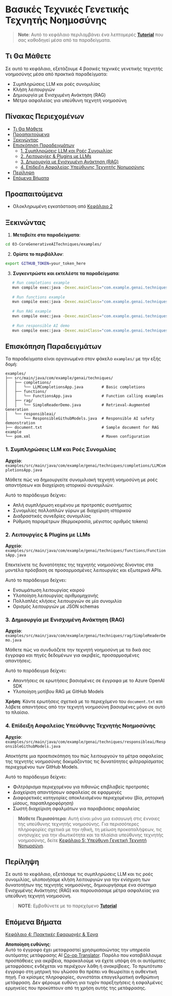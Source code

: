 <!--
CO_OP_TRANSLATOR_METADATA:
{
  "original_hash": "b8a372dfc3e3e7ad9261231a22fd79c0",
  "translation_date": "2025-07-25T09:30:33+00:00",
  "source_file": "03-CoreGenerativeAITechniques/README.md",
  "language_code": "el"
}
-->
# Βασικές Τεχνικές Γενετικής Τεχνητής Νοημοσύνης

>**Note**: Αυτό το κεφάλαιο περιλαμβάνει ένα λεπτομερές [**Tutorial**](./TUTORIAL.md) που σας καθοδηγεί μέσα από τα παραδείγματα.

## Τι Θα Μάθετε
Σε αυτό το κεφάλαιο, εξετάζουμε 4 βασικές τεχνικές γενετικής τεχνητής νοημοσύνης μέσα από πρακτικά παραδείγματα:
- Συμπληρώσεις LLM και ροές συνομιλίας
- Κλήση λειτουργιών
- Δημιουργία με Ενισχυμένη Ανάκτηση (RAG)
- Μέτρα ασφαλείας για υπεύθυνη τεχνητή νοημοσύνη

## Πίνακας Περιεχομένων

- [Τι Θα Μάθετε](../../../03-CoreGenerativeAITechniques)
- [Προαπαιτούμενα](../../../03-CoreGenerativeAITechniques)
- [Ξεκινώντας](../../../03-CoreGenerativeAITechniques)
- [Επισκόπηση Παραδειγμάτων](../../../03-CoreGenerativeAITechniques)
  - [1. Συμπληρώσεις LLM και Ροές Συνομιλίας](../../../03-CoreGenerativeAITechniques)
  - [2. Λειτουργίες & Plugins με LLMs](../../../03-CoreGenerativeAITechniques)
  - [3. Δημιουργία με Ενισχυμένη Ανάκτηση (RAG)](../../../03-CoreGenerativeAITechniques)
  - [4. Επίδειξη Ασφαλείας Υπεύθυνης Τεχνητής Νοημοσύνης](../../../03-CoreGenerativeAITechniques)
- [Περίληψη](../../../03-CoreGenerativeAITechniques)
- [Επόμενα Βήματα](../../../03-CoreGenerativeAITechniques)

## Προαπαιτούμενα

- Ολοκληρωμένη εγκατάσταση από [Κεφάλαιο 2](../../../02-SetupDevEnvironment)

## Ξεκινώντας

1. **Μεταβείτε στα παραδείγματα**: 
```bash
cd 03-CoreGenerativeAITechniques/examples/
```
2. **Ορίστε το περιβάλλον**: 
```bash
export GITHUB_TOKEN=your_token_here
```
3. **Συγκεντρώστε και εκτελέστε τα παραδείγματα**:
```bash
   # Run completions example
   mvn compile exec:java -Dexec.mainClass="com.example.genai.techniques.completions.LLMCompletionsApp"
   
   # Run functions example  
   mvn compile exec:java -Dexec.mainClass="com.example.genai.techniques.functions.FunctionsApp"
   
   # Run RAG example
   mvn compile exec:java -Dexec.mainClass="com.example.genai.techniques.rag.SimpleReaderDemo"
   
   # Run responsible AI demo
   mvn compile exec:java -Dexec.mainClass="com.example.genai.techniques.responsibleai.ResponsibleGithubModels"
   ```

## Επισκόπηση Παραδειγμάτων

Τα παραδείγματα είναι οργανωμένα στον φάκελο `examples/` με την εξής δομή:

```
examples/
├── src/main/java/com/example/genai/techniques/
│   ├── completions/
│   │   └── LLMCompletionsApp.java        # Basic completions 
│   ├── functions/
│   │   └── FunctionsApp.java             # Function calling examples
│   ├── rag/
│   │   └── SimpleReaderDemo.java         # Retrieval-Augmented Generation
│   └── responsibleai/
│       └── ResponsibleGithubModels.java  # Responsible AI safety demonstration
├── document.txt                          # Sample document for RAG example
└── pom.xml                               # Maven configuration
```

### 1. Συμπληρώσεις LLM και Ροές Συνομιλίας
**Αρχείο**: `examples/src/main/java/com/example/genai/techniques/completions/LLMCompletionsApp.java`

Μάθετε πώς να δημιουργείτε συνομιλιακή τεχνητή νοημοσύνη με ροές απαντήσεων και διαχείριση ιστορικού συνομιλιών.

Αυτό το παράδειγμα δείχνει:
- Απλή συμπλήρωση κειμένου με προτροπές συστήματος
- Συνομιλίες πολλαπλών γύρων με διαχείριση ιστορικού
- Διαδραστικές συνεδρίες συνομιλίας
- Ρύθμιση παραμέτρων (θερμοκρασία, μέγιστος αριθμός tokens)

### 2. Λειτουργίες & Plugins με LLMs
**Αρχείο**: `examples/src/main/java/com/example/genai/techniques/functions/FunctionsApp.java`

Επεκτείνετε τις δυνατότητες της τεχνητής νοημοσύνης δίνοντας στα μοντέλα πρόσβαση σε προσαρμοσμένες λειτουργίες και εξωτερικά APIs.

Αυτό το παράδειγμα δείχνει:
- Ενσωμάτωση λειτουργίας καιρού
- Υλοποίηση λειτουργίας αριθμομηχανής  
- Πολλαπλές κλήσεις λειτουργιών σε μία συνομιλία
- Ορισμός λειτουργιών με JSON schemas

### 3. Δημιουργία με Ενισχυμένη Ανάκτηση (RAG)
**Αρχείο**: `examples/src/main/java/com/example/genai/techniques/rag/SimpleReaderDemo.java`

Μάθετε πώς να συνδυάζετε την τεχνητή νοημοσύνη με τα δικά σας έγγραφα και πηγές δεδομένων για ακριβείς, προσαρμοσμένες απαντήσεις.

Αυτό το παράδειγμα δείχνει:
- Απαντήσεις σε ερωτήσεις βασισμένες σε έγγραφα με το Azure OpenAI SDK
- Υλοποίηση μοτίβου RAG με GitHub Models

**Χρήση**: Κάντε ερωτήσεις σχετικά με το περιεχόμενο του `document.txt` και λάβετε απαντήσεις από την τεχνητή νοημοσύνη βασισμένες μόνο σε αυτό το πλαίσιο.

### 4. Επίδειξη Ασφαλείας Υπεύθυνης Τεχνητής Νοημοσύνης
**Αρχείο**: `examples/src/main/java/com/example/genai/techniques/responsibleai/ResponsibleGithubModels.java`

Αποκτήστε μια προεπισκόπηση του πώς λειτουργούν τα μέτρα ασφαλείας της τεχνητής νοημοσύνης δοκιμάζοντας τις δυνατότητες φιλτραρίσματος περιεχομένου των GitHub Models.

Αυτό το παράδειγμα δείχνει:
- Φιλτράρισμα περιεχομένου για πιθανώς επιβλαβείς προτροπές
- Διαχείριση απαντήσεων ασφαλείας σε εφαρμογές
- Διαφορετικές κατηγορίες αποκλεισμένου περιεχομένου (βία, ρητορική μίσους, παραπληροφόρηση)
- Σωστή διαχείριση σφαλμάτων για παραβιάσεις ασφαλείας

> **Μάθετε Περισσότερα**: Αυτή είναι μόνο μια εισαγωγή στις έννοιες της υπεύθυνης τεχνητής νοημοσύνης. Για περισσότερες πληροφορίες σχετικά με την ηθική, τη μείωση προκαταλήψεων, τις ανησυχίες για την ιδιωτικότητα και τα πλαίσια υπεύθυνης τεχνητής νοημοσύνης, δείτε [Κεφάλαιο 5: Υπεύθυνη Γενετική Τεχνητή Νοημοσύνη](../05-ResponsibleGenAI/README.md).

## Περίληψη

Σε αυτό το κεφάλαιο, εξετάσαμε τις συμπληρώσεις LLM και τις ροές συνομιλίας, υλοποιήσαμε κλήση λειτουργιών για την ενίσχυση των δυνατοτήτων της τεχνητής νοημοσύνης, δημιουργήσαμε ένα σύστημα Ενισχυμένης Ανάκτησης (RAG) και παρουσιάσαμε μέτρα ασφαλείας για υπεύθυνη τεχνητή νοημοσύνη. 

> **NOTE**: Εμβαθύνετε με το παρεχόμενο [**Tutorial**](./TUTORIAL.md)

## Επόμενα Βήματα

[Κεφάλαιο 4: Πρακτικές Εφαρμογές & Έργα](../04-PracticalSamples/README.md)

**Αποποίηση ευθύνης**:  
Αυτό το έγγραφο έχει μεταφραστεί χρησιμοποιώντας την υπηρεσία αυτόματης μετάφρασης AI [Co-op Translator](https://github.com/Azure/co-op-translator). Παρόλο που καταβάλλουμε προσπάθειες για ακρίβεια, παρακαλούμε να έχετε υπόψη ότι οι αυτόματες μεταφράσεις ενδέχεται να περιέχουν λάθη ή ανακρίβειες. Το πρωτότυπο έγγραφο στη μητρική του γλώσσα θα πρέπει να θεωρείται η αυθεντική πηγή. Για κρίσιμες πληροφορίες, συνιστάται επαγγελματική ανθρώπινη μετάφραση. Δεν φέρουμε ευθύνη για τυχόν παρεξηγήσεις ή εσφαλμένες ερμηνείες που προκύπτουν από τη χρήση αυτής της μετάφρασης.